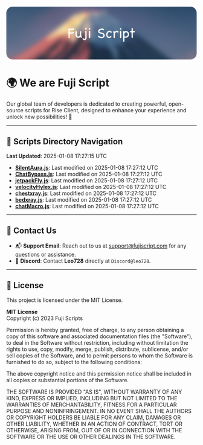 ![Banner](.github/b.webp)

# 🌍 **We are Fuji Script**

Our global team of developers is dedicated to creating powerful, open-source scripts for Rise Client, designed to enhance your experience and unlock new possibilities! 🌟

---
<!-- SCRIPTS_NAVIGATION_START -->
## 📂 **Scripts Directory Navigation**

**Last Updated**: 2025-01-08 17:27:15 UTC

- **[SilentAura.js](scripts/SilentAura.js)**: Last modified on 2025-01-08 17:27:12 UTC
- **[ChatBypass.js](scripts/ChatBypass.js)**: Last modified on 2025-01-08 17:27:12 UTC
- **[jetpackFly.js](scripts/jetpackFly.js)**: Last modified on 2025-01-08 17:27:12 UTC
- **[velocityHylex.js](scripts/velocityHylex.js)**: Last modified on 2025-01-08 17:27:12 UTC
- **[chestxray.js](scripts/chestxray.js)**: Last modified on 2025-01-08 17:27:12 UTC
- **[bedxray.js](scripts/bedxray.js)**: Last modified on 2025-01-08 17:27:12 UTC
- **[chatMacro.js](scripts/chatMacro.js)**: Last modified on 2025-01-08 17:27:12 UTC

<!-- SCRIPTS_NAVIGATION_END -->

---

## 💬 **Contact Us**  
- 📬 **Support Email**: Reach out to us at [support@fujiscript.com](mailto:support@fujiscript.com) for any questions or assistance.  
- 💬 **Discord**: Contact **Leo728** directly at `Discord@leo728`.

---

## 📜 **License**

This project is licensed under the MIT License.  

**MIT License**  
Copyright (c) 2023 Fuji Scripts  

Permission is hereby granted, free of charge, to any person obtaining a copy of this software and associated documentation files (the "Software"), to deal in the Software without restriction, including without limitation the rights to use, copy, modify, merge, publish, distribute, sublicense, and/or sell copies of the Software, and to permit persons to whom the Software is furnished to do so, subject to the following conditions:  

The above copyright notice and this permission notice shall be included in all copies or substantial portions of the Software.  

THE SOFTWARE IS PROVIDED "AS IS", WITHOUT WARRANTY OF ANY KIND, EXPRESS OR IMPLIED, INCLUDING BUT NOT LIMITED TO THE WARRANTIES OF MERCHANTABILITY, FITNESS FOR A PARTICULAR PURPOSE AND NONINFRINGEMENT. IN NO EVENT SHALL THE AUTHORS OR COPYRIGHT HOLDERS BE LIABLE FOR ANY CLAIM, DAMAGES OR OTHER LIABILITY, WHETHER IN AN ACTION OF CONTRACT, TORT OR OTHERWISE, ARISING FROM, OUT OF OR IN CONNECTION WITH THE SOFTWARE OR THE USE OR OTHER DEALINGS IN THE SOFTWARE.  
